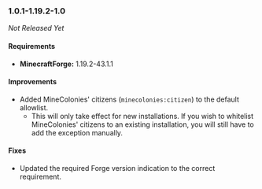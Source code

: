 ### 1.0.1-1.19.2-1.0

_Not Released Yet_

#### Requirements
- **MinecraftForge:** 1.19.2-43.1.1

#### Improvements

- Added MineColonies' citizens (`minecolonies:citizen`) to the default allowlist.
  - This will only take effect for new installations. If you wish to whitelist
    MineColonies' citizens to an existing installation, you will still have to
    add the exception manually.

#### Fixes

- Updated the required Forge version indication to the correct requirement.